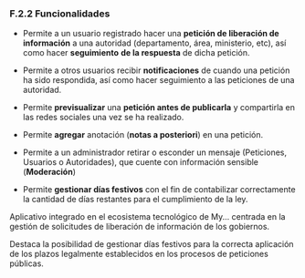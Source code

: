 ### F.2.2 Funcionalidades

* Permite a un usuario registrado hacer una **petición de liberación de información** a una autoridad \(departamento, área, ministerio, etc\), así como hacer **seguimiento** **de la respuesta** de dicha petición.

* Permite a otros usuarios recibir **notificaciones** de cuando una petición ha sido respondida, así como hacer seguimiento a las peticiones de una autoridad.

* Permite **previsualizar** una **petición antes de publicarla** y compartirla en las redes sociales una vez se ha realizado.

* Permite **agregar** anotación \(**notas a posteriori**\) en una petición.

* Permite a un administrador retirar o esconder un mensaje \(Peticiones, Usuarios o Autoridades\), que cuente con información sensible \(**Moderación**\)

* Permite **gestionar días festivos** con el fin de contabilizar correctamente la cantidad de días restantes para el cumplimiento de la ley.

Aplicativo integrado en el ecosistema tecnológico de My... centrada en la gestión de solicitudes de liberación de información de los gobiernos.

Destaca la posibilidad de gestionar días festivos para la correcta aplicación de los plazos legalmente establecidos en los procesos de peticiones públicas.

